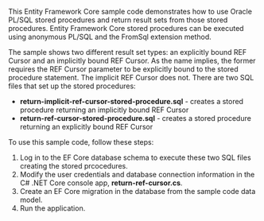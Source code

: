 This Entity Framework Core sample code demonstrates how to use Oracle PL/SQL stored procedures and return result sets from those stored procedures. Entity Framework Core stored procedures can be executed using anonymous PL/SQL and the FromSql extension method. 

The sample shows two different result set types: an explicitly bound REF Cursor and an implicitly bound REF Cursor. As the name implies, the former requires the REF Cursor parameter to be explicitly bound to the stored procedure statement. The implicit REF Cursor does not. There are two SQL files that set up the stored procedures:
* **return-implicit-ref-cursor-stored-procedure.sql** - creates a stored procedure returning an implicitly bound REF Cursor
* **return-ref-cursor-stored-procedure.sql** - creates a stored procedure returning an explicitly bound REF Cursor

To use this sample code, follow these steps:
1. Log in to the EF Core database schema to execute these two SQL files creating the stored prcocedures. 
2. Modify the user credentials and database connection information in the C# .NET Core console app, **return-ref-cursor.cs**.
3. Create an EF Core migration in the database from the sample code data model.
4. Run the application.
